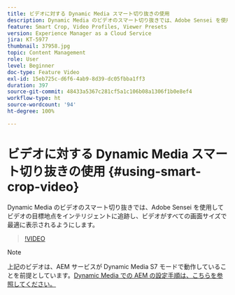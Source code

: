 ```yaml
---
title: ビデオに対する Dynamic Media スマート切り抜きの使用
description: Dynamic Media のビデオのスマート切り抜きでは、Adobe Sensei を使用してビデオの目標地点をインテリジェントに追跡し、ビデオがすべての画面サイズで最適に表示されるようにします。
feature: Smart Crop, Video Profiles, Viewer Presets
version: Experience Manager as a Cloud Service
jira: KT-5977
thumbnail: 37958.jpg
topic: Content Management
role: User
level: Beginner
doc-type: Feature Video
exl-id: 15eb725c-d6f6-4ab9-8d39-dc05fbba1ff3
duration: 397
source-git-commit: 48433a5367c281cf5a1c106b08a1306f1b0e8ef4
workflow-type: ht
source-wordcount: '94'
ht-degree: 100%

---
```


# ビデオに対する Dynamic Media スマート切り抜きの使用 {#using-smart-crop-video}

Dynamic Media のビデオのスマート切り抜きでは、Adobe Sensei を使用してビデオの目標地点をインテリジェントに追跡し、ビデオがすべての画面サイズで最適に表示されるようにします。

>[!VIDEO](https://video.tv.adobe.com/v/326471?quality=12&learn=on&captions=jpn)

>[!NOTE]
>
>上記のビデオは、AEM サービスが Dynamic Media S7 モードで動作していることを前提としています。[Dynamic Media での AEM の設定手順は、こちらを参照してください。](https://experienceleague.adobe.com/docs/experience-manager-cloud-service/assets/dynamicmedia/config-dm.html?lang=ja)
